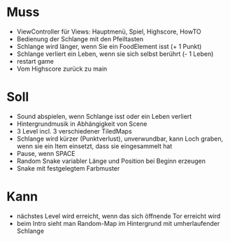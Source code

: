 # Muss
- ViewController für Views: Hauptmenü, Spiel, Highscore, HowTO
- Bedienung der Schlange mit den Pfeiltasten
- Schlange wird länger, wenn Sie ein FoodElement isst (+ 1 Punkt)
- Schlange verliert ein Leben, wenn sie sich selbst berührt (- 1 Leben)
- restart game
- Vom Highscore zurück zu main

# Soll
- Sound abspielen, wenn Schlange isst oder ein Leben verliert
- Hintergrundmusik in Abhängigkeit von Scene
- 3 Level incl. 3 verschiedener TiledMaps
- Schlange wird kürzer (Punktverlust), unverwundbar, kann Loch graben, wenn sie ein Item einsetzt, dass sie eingesammelt hat
- Pause, wenn SPACE
- Random Snake variabler Länge und Position bei Beginn erzeugen 
- Snake mit festgelegtem Farbmuster

# Kann
- nächstes Level wird erreicht, wenn das sich öffnende Tor erreicht wird
- beim Intro sieht man Random-Map im Hintergrund mit umherlaufender Schlange
